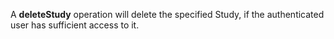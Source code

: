 A **deleteStudy** operation will delete the specified Study, if the authenticated user has sufficient access to it.

